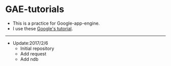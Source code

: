 # GAE-tutorials

* This is a practice for Google-app-engine.
* I use these [Google's tutorial](https://cloud.google.com/appengine/docs/python/).


---

* Update:2017/2/6
  - Initial repository
  - Add request
  - Add ndb
